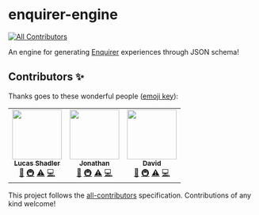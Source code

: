 # enquirer-engine
<!-- ALL-CONTRIBUTORS-BADGE:START - Do not remove or modify this section -->
[![All Contributors](https://img.shields.io/badge/all_contributors-3-orange.svg?style=flat-square)](#contributors-)
<!-- ALL-CONTRIBUTORS-BADGE:END -->
An engine for generating [Enquirer](https://www.npmjs.com/package/enquirer) experiences through JSON schema!

## Contributors ✨

Thanks goes to these wonderful people ([emoji key](https://allcontributors.org/docs/en/emoji-key)):

<!-- ALL-CONTRIBUTORS-LIST:START - Do not remove or modify this section -->
<!-- prettier-ignore-start -->
<!-- markdownlint-disable -->
<table>
  <tr>
    <td align="center"><a href="https://lshadler.github.io/"><img src="https://avatars.githubusercontent.com/u/23409677?v=4?s=100" width="100px;" alt=""/><br /><sub><b>Lucas Shadler</b></sub></a><br /><a href="https://github.com/sumwatshade/enquirer-engine/commits?author=sumwatshade" title="Documentation">📖</a> <a href="#infra-sumwatshade" title="Infrastructure (Hosting, Build-Tools, etc)">🚇</a> <a href="https://github.com/sumwatshade/enquirer-engine/commits?author=sumwatshade" title="Tests">⚠️</a> <a href="https://github.com/sumwatshade/enquirer-engine/commits?author=sumwatshade" title="Code">💻</a></td>
    <td align="center"><a href="https://github.com/jonathanlee46"><img src="https://avatars.githubusercontent.com/u/10793208?v=4?s=100" width="100px;" alt=""/><br /><sub><b>Jonathan</b></sub></a><br /><a href="https://github.com/sumwatshade/enquirer-engine/commits?author=jonathanlee46" title="Documentation">📖</a> <a href="#infra-jonathanlee46" title="Infrastructure (Hosting, Build-Tools, etc)">🚇</a> <a href="https://github.com/sumwatshade/enquirer-engine/commits?author=jonathanlee46" title="Tests">⚠️</a> <a href="https://github.com/sumwatshade/enquirer-engine/commits?author=jonathanlee46" title="Code">💻</a></td>
    <td align="center"><a href="https://aghassi.github.io/"><img src="https://avatars.githubusercontent.com/u/3680126?v=4?s=100" width="100px;" alt=""/><br /><sub><b>David</b></sub></a><br /><a href="https://github.com/sumwatshade/enquirer-engine/commits?author=Aghassi" title="Documentation">📖</a> <a href="#infra-Aghassi" title="Infrastructure (Hosting, Build-Tools, etc)">🚇</a> <a href="https://github.com/sumwatshade/enquirer-engine/commits?author=Aghassi" title="Tests">⚠️</a> <a href="https://github.com/sumwatshade/enquirer-engine/commits?author=Aghassi" title="Code">💻</a></td>
  </tr>
</table>

<!-- markdownlint-restore -->
<!-- prettier-ignore-end -->

<!-- ALL-CONTRIBUTORS-LIST:END -->

This project follows the [all-contributors](https://github.com/all-contributors/all-contributors) specification. Contributions of any kind welcome!
